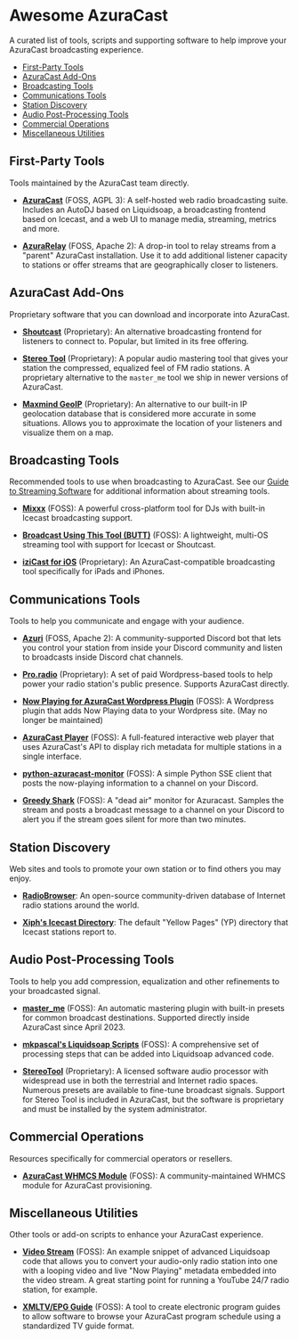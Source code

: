 # Awesome AzuraCast
A curated list of tools, scripts and supporting software to help improve your AzuraCast broadcasting experience.

- [First-Party Tools](#first-party-tools)
- [AzuraCast Add-Ons](#azuracast-add-ons)
- [Broadcasting Tools](#broadcasting-tools)
- [Communications Tools](#communications-tools)
- [Station Discovery](#station-discovery)
- [Audio Post-Processing Tools](#audio-post-processing-tools)
- [Commercial Operations](#commercial-operations)
- [Miscellaneous Utilities](#miscellaneous-utilities)

## First-Party Tools
Tools maintained by the AzuraCast team directly.

- **[AzuraCast](https://github.com/AzuraCast/AzuraCast)** (FOSS, AGPL 3): A self-hosted web radio broadcasting suite. Includes an AutoDJ based on Liquidsoap, a broadcasting frontend based on Icecast, and a web UI to manage media, streaming, metrics and more.

- **[AzuraRelay](https://github.com/AzuraCast/AzuraRelay)** (FOSS, Apache 2): A drop-in tool to relay streams from a "parent" AzuraCast installation. Use it to add additional listener capacity to stations or offer streams that are geographically closer to listeners.

## AzuraCast Add-Ons
Proprietary software that you can download and incorporate into AzuraCast.

- **[Shoutcast](https://radiomanager.shoutcast.com/RMO/user/your-plan/your-plan)** (Proprietary): An alternative broadcasting frontend for listeners to connect to. Popular, but limited in its free offering.

- **[Stereo Tool](https://www.thimeo.com/stereo-tool/download/)** (Proprietary): A popular audio mastering tool that gives your station the compressed, equalized feel of FM radio stations. A proprietary alternative to the `master_me` tool we ship in newer versions of AzuraCast.

- **[Maxmind GeoIP](https://www.maxmind.com/en/geoip2-country-database)** (Proprietary): An alternative to our built-in IP geolocation database that is considered more accurate in some situations. Allows you to approximate the location of your listeners and visualize them on a map.

## Broadcasting Tools
Recommended tools to use when broadcasting to AzuraCast. See our [Guide to Streaming Software](https://docs.azuracast.com/en/user-guide/streaming-software) for additional information about streaming tools.

- **[Mixxx](https://www.mixxx.org/)** (FOSS): A powerful cross-platform tool for DJs with built-in Icecast broadcasting support.

- **[Broadcast Using This Tool (BUTT)](https://danielnoethen.de/butt/)** (FOSS): A lightweight, multi-OS streaming tool with support for Icecast or Shoutcast.

- **[iziCast for iOS](https://apps.apple.com/us/app/izicast/id1462571191)** (Proprietary): An AzuraCast-compatible broadcasting tool specifically for iPads and iPhones.

## Communications Tools
Tools to help you communicate and engage with your audience.

- **[Azuri](https://github.com/TwixGamer00/azuri)** (FOSS, Apache 2): A community-supported Discord bot that lets you control your station from inside your Discord community and listen to broadcasts inside Discord chat channels.

- **[Pro.radio](https://pro.radio/)** (Proprietary): A set of paid Wordpress-based tools to help power your radio station's public presence. Supports AzuraCast directly.

- **[Now Playing for AzuraCast Wordpress Plugin](https://wordpress.org/plugins/now-playing-widget-fuer-azuracast-stationen/)** (FOSS): A Wordpress plugin that adds Now Playing data to your Wordpress site. (May no longer be maintained)

- **[AzuraCast Player](https://github.com/PeWe79/AzuraCast-Player)** (FOSS): A full-featured interactive web player that uses AzuraCast's API to display rich metadata for multiple stations in a single interface.

- **[python-azuracast-monitor](https://github.com/joemcmahon/python-azuracast-monitor)** (FOSS): A simple Python SSE client that posts the now-playing information to a channel on your Discord.

- **[Greedy Shark](https://github.com/joemcmahon/greedy-shark)** (FOSS): A "dead air" monitor for Azuracast. Samples the stream and posts a broadcast message to a channel on your Discord to alert you if the stream goes silent for more than two minutes.

## Station Discovery
Web sites and tools to promote your own station or to find others you may enjoy.

- **[RadioBrowser](https://www.radio-browser.info/owners)**: An open-source community-driven database of Internet radio stations around the world.

- **[Xiph's Icecast Directory](http://dir.xiph.org/)**: The default "Yellow Pages" (YP) directory that Icecast stations report to.

## Audio Post-Processing Tools
Tools to help you add compression, equalization and other refinements to your broadcasted signal.

- **[master_me](https://github.com/trummerschlunk/master_me)** (FOSS): An automatic mastering plugin with built-in presets for common broadcast destinations. Supported directly inside AzuraCast since April 2023.

- **[mkpascal's Liquidsoap Scripts](https://github.com/mkpascal/mk_liquidsoap_processing)** (FOSS): A comprehensive set of processing steps that can be added into Liquidsoap advanced code.

- **[StereoTool](https://www.thimeo.com/stereo-tool/)** (Proprietary): A licensed software audio processor with widespread use in both the terrestrial and Internet radio spaces. Numerous presets are available to fine-tune broadcast signals. Support for Stereo Tool is included in AzuraCast, but the software is proprietary and must be installed by the system administrator.

## Commercial Operations
Resources specifically for commercial operators or resellers.

- **[AzuraCast WHMCS Module](https://git.tidynode.co.uk/AndyRixon/azuracast-whmcs-module)** (FOSS): A community-maintained WHMCS module for AzuraCast provisioning.

## Miscellaneous Utilities
Other tools or add-on scripts to enhance your AzuraCast experience.

- **[Video Stream](https://github.com/AzuraCast/radio-video-stream)** (FOSS): An example snippet of advanced Liquidsoap code that allows you to convert your audio-only radio station into one with a looping video and live "Now Playing" metadata embedded into the video stream. A great starting point for running a YouTube 24/7 radio station, for example.

- **[XMLTV/EPG Guide](https://github.com/Moonbase59/azuracast_xmltv)** (FOSS): A tool to create electronic program guides to allow software to browse your AzuraCast program schedule using a standardized TV guide format.
